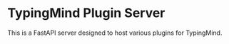 # TypingMind Plugin Server

This is a FastAPI server designed to host various plugins for TypingMind.